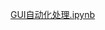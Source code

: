 [GUI自动化处理.ipynb](https://www.yuque.com/attachments/yuque/0/2024/ipynb/40598547/1709983862773-df9996fd-44ba-4ddb-a2a2-68002f82871f.ipynb)

#### 
